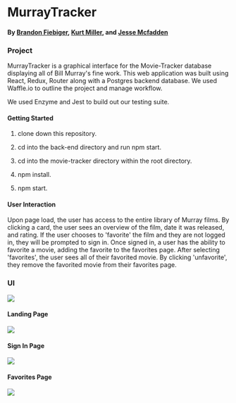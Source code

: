 # MurrayTracker

#### By <a href="https://github.com/brandonfiebiger"> Brandon Fiebiger</a>, <a href="https://github.com/kmiller9393">Kurt Miller</a>, and <a href="https://github.com/JesseMcBrennan">Jesse Mcfadden</a>

### Project

MurrayTracker is a graphical interface for the Movie-Tracker database displaying all of Bill Murray's fine work. This web application was built using React, Redux, Router along with a Postgres backend database. We used Waffle.io to outline the project and manage workflow.

We used Enzyme and Jest to build out our testing suite.

#### Getting Started

1) clone down this repository.

2) cd into the back-end directory and run npm start.

3) cd into the movie-tracker directory within the root directory.

4) npm install.

5) npm start.


#### User Interaction

Upon page load, the user has access to the entire library of Murray films. By clicking a card, the user sees an overview of the film, date it was released, and rating. If the user chooses to 'favorite' the film and they are not logged in, they will be prompted to sign in. Once signed in, a user has the ability to favorite a movie, adding the favorite to the favorites page. After selecting 'favorites', the user sees all of their favorited movie. By clicking 'unfavorite', they remove the favorited movie from their favorites page.

### UI

<img src="https://github.com/kmiller9393/movie-tracker/blob/master/UI.gif">

#### Landing Page

<img src="https://github.com/kmiller9393/movie-tracker/blob/master/LandingPage.png">

#### Sign In Page

<img src="https://github.com/kmiller9393/movie-tracker/blob/master/SignInPage.png">

#### Favorites Page

<img src="https://github.com/kmiller9393/movie-tracker/blob/master/FavoritesPage.png">
